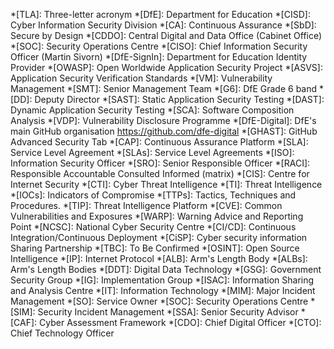 *[TLA]: Three-letter acronym
*[DfE]: Department for Education
*[CISD]: Cyber Information Security Division
*[CA]: Continuous Assurance
*[SbD]: Secure by Design
*[CDDO]: Central Digital and Data Office (Cabinet Office)
*[SOC]: Security Operations Centre
*[CISO]: Chief Information Security Officer (Martin Sivorn)
*[DfE-SignIn]: Department for Education Identity Provider
*[OWASP]: Open Worldwide Application Security Project 
*[ASVS]: Application Security Verification Standards 
*[VM]: Vulnerability Management
*[SMT]: Senior Management Team
*[G6]: DfE Grade 6 band
*[DD]: Deputy Director
*[SAST]: Static Application Security Testing
*[DAST]: Dynamic Application Security Testing
*[SCA]: Software Composition Analysis
*[VDP]: Vulnerability Disclosure Programme
*[DfE-Digital]: DfE's main GitHub organisation https://github.com/dfe-digital
*[GHAST]: GitHub Advanced Security Tab
*[CAP]: Continuous Assurance Platform
*[SLA]: Service Level Agreement
*[SLAs]: Service Level Agreements
*[ISO]: Information Security Officer
*[SRO]: Senior Responsible Officer
*[RACI]: Responsible Accountable Consulted Informed (matrix)
*[CIS]: Centre for Internet Security
*[CTI]: Cyber Threat Intelligence 
*[TI]: Threat Intelligence 
*[IOCs]: Indicators of Compromise
*[TTPs]: Tactics, Techniques and Procedures.
*[TIP]: Threat Intelligence Platform
*[CVE]: Common Vulnerabilities and Exposures
*[WARP]: Warning Advice and Reporting Point
*[NCSC]: National Cyber Security Centre 
*[CI/CD]: Continuous Integration/Continuous Deployment
*[CiSP]: Cyber security information Sharing Partnership
*[TBC]: To Be Confirmed 
*[OSINT]: Open Source Intelligence
*[IP]: Internet Protocol
*[ALB]: Arm's Length Body
*[ALBs]: Arm's Length Bodies
*[DDT]: Digital Data Technology
*[GSG]: Government Security Group
*[IG]: Implementation Group
*[ISAC]: Information Sharing and Analysis Centre
*[IT]: Information Technology
*[MIM]: Major Incident Management
*[SO]: Service Owner
*[SOC]: Security Operations Centre
*[SIM]: Security Incident Management
*[SSA]: Senior Security Advisor
*[CAF]: Cyber Assessment Framework
*[CDO]: Chief Digital Officer
*[CTO]: Chief Technology Officer




